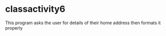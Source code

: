 # classactivity6
This program asks the user for details of their home address then formats it properly
